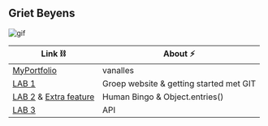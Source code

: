 Griet Beyens 
---
![gif](https://c.tenor.com/nQJHRuTrRf0AAAAC/trying-try.gif)


| Link ⛓️ | About ⚡ | 
| -------- | -------- |
|[MyPortfolio](https://github.com/grietbeyens/DEV5-myportfolio.git) | vanalles |
|[LAB 1](https://github.com/grietbeyens/DEV5-LAB1.git) | Groep website & getting started met GIT |
|[LAB 2](https://github.com/grietbeyens/DEV5-myportfolio/tree/main/DEV5-Human-Bingo) & [Extra feature](https://github.com/grietbeyens/DEV5-myportfolio/tree/main/lab2)| Human Bingo & Object.entries() |
|[LAB 3](https://github.com/grietbeyens/DEV5-myportfolio/tree/main/Lab3%20-%20API) | API |
